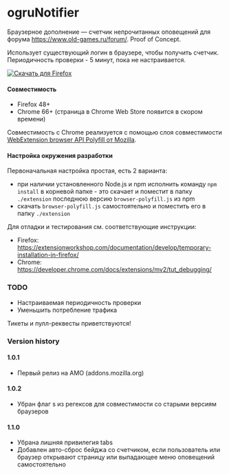 # ogruNotifier

Браузерное дополнение — счетчик непрочитанных оповещений для форума https://www.old-games.ru/forum/. Proof of Concept.

Использует существующий логин в браузере, чтобы получить счетчик. Периодичность проверки - 5 минут, пока не настраивается.

<a href="https://addons.mozilla.org/firefox/addon/ogrunotifier/" target="_blank"><img src="https://user-images.githubusercontent.com/585534/107280546-7b9b2a00-6a26-11eb-8f9f-f95932f4bfec.png" alt="Скачать для Firefox"></a> <!--<a href="https://example.com" target="_blank"><img src="https://user-images.githubusercontent.com/585534/107280622-91a8ea80-6a26-11eb-8d07-77c548b28665.png" alt="Скачать для Chrome"></a>-->

#### Совместимость
- Firefox 48+
- Chrome 66+ (страница в Chrome Web Store появится в скором времени)

Совместимость с Chrome реализуется с помощью слоя совместимости [WebExtension browser API Polyfill от Mozilla](https://github.com/mozilla/webextension-polyfill).

#### Настройка окружения разработки
Первоначальная настройка простая, есть 2 варианта:
- при наличии установленного Node.js и npm исполнить команду `npm install` в корневой папке - это скачает и поместит в папку `./extension` последнюю версию `browser-polyfill.js` из npm
- скачать `browser-polyfill.js` самостоятельно и поместить его в папку `./extension`

Для отладки и тестирования см. соответствующие инструкции:
- Firefox: https://extensionworkshop.com/documentation/develop/temporary-installation-in-firefox/
- Chrome: https://developer.chrome.com/docs/extensions/mv2/tut_debugging/

### TODO
- Настраиваемая периодичность проверки
- Уменьшить потребление трафика

Тикеты и пулл-реквесты приветствуются!

### Version history
#### 1.0.1
- Первый релиз на AMO (addons.mozilla.org)

#### 1.0.2
- Убран флаг s из регексов для совместимости со старыми версиям браузеров

#### 1.1.0
<!-- - Первый релиз на Chrome Web Store -->
- Убрана лишняя привилегия tabs
- Добавлен авто-сброс бейджа со счетчиком, если пользователь или браузер открывают страницу или выпадающее меню оповещений самостоятельно
